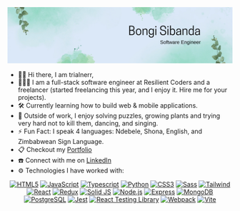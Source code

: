 ![Header](./git-header.png)
- 👋🏾 Hi there, I am trialnerr,
- 👩🏾‍💻 I am a full-stack software engineer at Resilient Coders and a freelancer (started freelancing this year, and I enjoy it. Hire me for your projects).
- 🛠️ Currently learning how to build web & mobile applications. 
- 🌱 Outside of work, I enjoy solving puzzles, growing plants and trying very hard not to kill them, dancing, and singing. 
- ⚡ Fun Fact: I speak 4 languages: Ndebele, Shona, English, and Zimbabwean Sign Language.
- 📋 Checkout my <a href="https://bongisiba.netlify.app/">Portfolio</a>
- ☎️ Connect with me on <a href="https://www.linkedin.com/in/bongi-sibanda">LinkedIn</a>
- ⚙️ Technologies I have worked with: 
<div align='center'>

 [![HTML5](https://img.shields.io/badge/HTML-fb8f67?style=flat-square&logo=HTML5&logoColor=fdfffc)](https://html.com/)  [![JavaScript](https://img.shields.io/badge/JavaScript-172121?style=flat-square&logo=javascript)](https://www.javascript.com/) [![Typescript](https://img.shields.io/badge/Typescript-6290c3?style=flat-square&logo=Typescript&logoColor=1d3354)](https://www.typescriptlang.org/) [![Python](https://img.shields.io/badge/Python-ffdf80?style=flat-square&logo=python&logoColor=306998)](https://www.python.org/) [![CSS3](https://img.shields.io/badge/CSS3-2ea3f2?style=flat-square&logo=css3&logoColor=fff)](https://developer.mozilla.org/en-US/docs/Web/CSS) [![Sass](https://img.shields.io/badge/Sass-cc6699?style=flat-square&logo=Sass&logoColor=fff)](https://sass-lang.com/) [![Tailwind](https://img.shields.io/badge/Tailwind_CSS-797a9e?style=flat-square&logo=Tailwind%20CSS&logoColor=84d2f6)](https://tailwindcss.com/) [![React](https://img.shields.io/badge/React-61DAFB?style=flat-square&logo=React&logoColor=20232a)](https://react.dev/) [![Redux](https://img.shields.io/badge/Redux-764ABC?style=flat-square&logo=Redux&logoColor=fff)](https://redux.js.org/)  [![Solid JS](https://img.shields.io/badge/Solid_JS-335c81?style=flat-square&logo=Solid&logoColor=65afff)](https://www.solidjs.com/) [![Node.js](https://img.shields.io/badge/Node.js-3c873a?style=flat-square&logo=Node.js&logoColor=fff)](https://nodejs.org/) [![Express](https://img.shields.io/badge/Express-000?style=flat-square&logo=express&logoColor=fff)](https://expressjs.com/) [![MongoDB](https://img.shields.io/badge/MongoDB-47a248?style=flat-square&logo=mongodb&logoColor=fff)](https://www.mongodb.com/) [![PostgreSQL](https://img.shields.io/badge/PostgreSQL-336791?style=flat-square&logo=PostgreSQL&logoColor=fff)](https://www.postgresql.org/) [![Jest](https://img.shields.io/badge/Jest-571f4e?style=flat-square&logo=Jest&logoColor=e7e5df)](https://jestjs.io/) [![React Testing Library](https://img.shields.io/badge/React_Testing_Library-990000?style=flat-square&logo=TestingLibrary&logoColor=fff)](https://testing-library.com/) [![Webpack](https://img.shields.io/badge/Webpack-1c78c0?style=flat-square&logo=Webpack&logoColor=fff)](https://webpack.js.org/) [![Vite](https://img.shields.io/badge/Vite-f7ee7f?style=flat-square&logo=Vite&logoColor=7f2ccb)](https://vitejs.dev/)  

</div>






